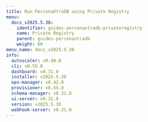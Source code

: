 ```yaml
---
title: Run PerconaXtraDB using Private Registry
menu:
  docs_v2025.5.30:
    identifier: guides-perconaxtradb-privateregistry
    name: Private Registry
    parent: guides-perconaxtradb
    weight: 60
menu_name: docs_v2025.5.30
info:
  autoscaler: v0.40.0
  cli: v0.55.0
  dashboard: v0.31.0
  installer: v2025.5.30
  ops-manager: v0.42.0
  provisioner: v0.55.0
  schema-manager: v0.31.0
  ui-server: v0.31.0
  version: v2025.5.30
  webhook-server: v0.31.0
---
```


